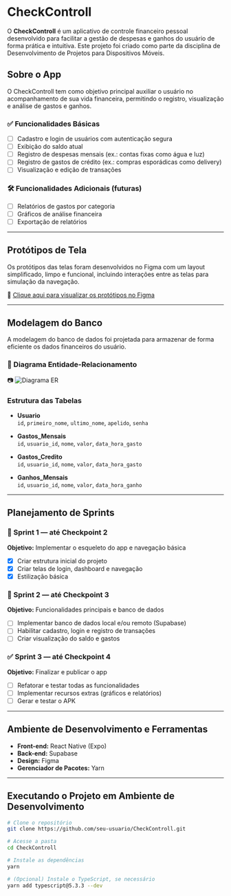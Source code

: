 # CheckControll

O **CheckControll** é um aplicativo de controle financeiro pessoal desenvolvido para facilitar a gestão de despesas e ganhos do usuário de forma prática e intuitiva. Este projeto foi criado como parte da disciplina de Desenvolvimento de Projetos para Dispositivos Móveis.

## Sobre o App

O CheckControll tem como objetivo principal auxiliar o usuário no acompanhamento de sua vida financeira, permitindo o registro, visualização e análise de gastos e ganhos.

### ✅ Funcionalidades Básicas

- [ ] Cadastro e login de usuários com autenticação segura  
- [ ] Exibição do saldo atual  
- [ ] Registro de despesas mensais (ex.: contas fixas como água e luz)  
- [ ] Registro de gastos de crédito (ex.: compras esporádicas como delivery)  
- [ ] Visualização e edição de transações  

### 🛠️ Funcionalidades Adicionais (futuras)

- [ ] Relatórios de gastos por categoria  
- [ ] Gráficos de análise financeira  
- [ ] Exportação de relatórios  

---

## Protótipos de Tela

Os protótipos das telas foram desenvolvidos no Figma com um layout simplificado, limpo e funcional, incluindo interações entre as telas para simulação da navegação.

🔗 [Clique aqui para visualizar os protótipos no Figma](https://www.figma.com/link-do-prototipo-aqui)

---

## Modelagem do Banco

A modelagem do banco de dados foi projetada para armazenar de forma eficiente os dados financeiros do usuário.

### 🧩 Diagrama Entidade-Relacionamento

📷 ![Diagrama ER](https://link-da-imagem-ou-do-google-drive-aqui)

### Estrutura das Tabelas

- **Usuario**  
  `id`, `primeiro_nome`, `ultimo_nome`, `apelido`, `senha`  

- **Gastos_Mensais**  
  `id`, `usuario_id`, `nome`, `valor`, `data_hora_gasto`  

- **Gastos_Credito**  
  `id`, `usuario_id`, `nome`, `valor`, `data_hora_gasto`  

- **Ganhos_Mensais**  
  `id`, `usuario_id`, `nome`, `valor`, `data_hora_ganho`  

---

## Planejamento de Sprints

### 🏁 Sprint 1 — até Checkpoint 2  
**Objetivo:** Implementar o esqueleto do app e navegação básica  

- [x] Criar estrutura inicial do projeto  
- [x] Criar telas de login, dashboard e navegação  
- [x] Estilização básica  

### 🚀 Sprint 2 — até Checkpoint 3  
**Objetivo:** Funcionalidades principais e banco de dados  

- [ ] Implementar banco de dados local e/ou remoto (Supabase)  
- [ ] Habilitar cadastro, login e registro de transações  
- [ ] Criar visualização do saldo e gastos  

### ✅ Sprint 3 — até Checkpoint 4  
**Objetivo:** Finalizar e publicar o app  

- [ ] Refatorar e testar todas as funcionalidades  
- [ ] Implementar recursos extras (gráficos e relatórios)  
- [ ] Gerar e testar o APK  

---

## Ambiente de Desenvolvimento e Ferramentas

- **Front-end:** React Native (Expo)  
- **Back-end:** Supabase  
- **Design:** Figma  
- **Gerenciador de Pacotes:** Yarn  

---

## Executando o Projeto em Ambiente de Desenvolvimento

```bash
# Clone o repositório
git clone https://github.com/seu-usuario/CheckControll.git

# Acesse a pasta
cd CheckControll

# Instale as dependências
yarn

# (Opcional) Instale o TypeScript, se necessário
yarn add typescript@5.3.3 --dev
